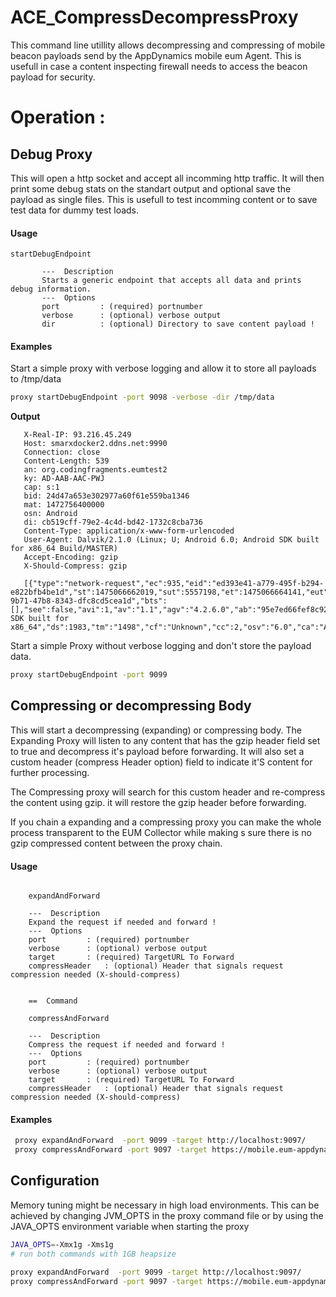 # ACE_CompressDecompressProxy

This command line utillity allows decompressing and compressing of mobile beacon payloads send by the AppDynamics mobile eum Agent. 
This is usefull in case a content inspecting firewall needs to access the beacon payload for security.

# Operation :

## Debug Proxy
This will open a http socket and accept all incomming http traffic. It will then print some debug stats on the standart output and optional save 
the payload as single files. This is usefull to test incomming content or to save test data for dummy test loads.

#### Usage
```
startDebugEndpoint

       ---  Description
       Starts a generic endpoint that accepts all data and prints debug information.
       ---  Options
       port         : (required) portnumber
       verbose      : (optional) verbose output
       dir          : (optional) Directory to save content payload !
```


#### Examples

Start a simple proxy with verbose logging and allow it to store all payloads to /tmp/data
```bash
proxy startDebugEndpoint -port 9098 -verbose -dir /tmp/data
```

**Output**
```POST /eumcollector/mobileMetrics?version=2 HTTP/1.0
   X-Real-IP: 93.216.45.249
   Host: smarxdocker2.ddns.net:9990
   Connection: close
   Content-Length: 539
   an: org.codingfragments.eumtest2
   ky: AD-AAB-AAC-PWJ
   cap: s:1
   bid: 24d47a653e302977a60f61e559ba1346
   mat: 1472756400000
   osn: Android
   di: cb519cff-79e2-4c4d-bd42-1732c8cba736
   Content-Type: application/x-www-form-urlencoded
   User-Agent: Dalvik/2.1.0 (Linux; U; Android 6.0; Android SDK built for x86_64 Build/MASTER)
   Accept-Encoding: gzip
   X-Should-Compress: gzip

   [{"type":"network-request","ec":935,"eid":"ed393e41-a779-495f-b294-e822bfb4be1d","st":1475066662019,"sut":5557198,"et":1475066664141,"eut":5559320,"bkgd":false,"url":"http://httpbin.org/delay/2","pcl":376,"hrc":200,"crg":"47f6e7b4-9b71-47b8-8343-dfc8cd5cea1d","bts":[],"see":false,"avi":1,"av":"1.1","agv":"4.2.6.0","ab":"95e7ed66fef8c92bb89a540629a74c15be05c484","dm":"unknown","dmo":"Android SDK built for x86_64","ds":1983,"tm":"1498","cf":"Unknown","cc":2,"osv":"6.0","ca":"Android","ct":"3g","bid":"24d47a653e302977a60f61e559ba1346"}]
```

Start a simple Proxy without verbose logging and don't store the payload data.

```bash
proxy startDebugEndpoint -port 9099
```


## Compressing or decompressing Body

This will start a decompressing (expanding) or compressing body. The Expanding Proxy will listen to any content that has the gzip
header field set to true and decompress it's payload before forwarding. It will also set a custom header (compress Header option) field to indicate
it'S content for further processing.

The Compressing proxy will search for this custom header and re-compress the content using gzip. it will restore the gzip header before forwarding.

If you chain a expanding and a compressing proxy you can make the whole process transparent to the EUM Collector while making s
sure there is no gzip compressed content between the proxy chain.




#### Usage

``` ==  Command

    expandAndForward

    ---  Description
    Expand the request if needed and forward !
    ---  Options
    port         : (required) portnumber
    verbose      : (optional) verbose output
    target       : (required) TargetURL To Forward
    compressHeader   : (optional) Header that signals request compression needed (X-should-compress)


    ==  Command

    compressAndForward

    ---  Description
    Compress the request if needed and forward !
    ---  Options
    port         : (required) portnumber
    verbose      : (optional) verbose output
    target       : (required) TargetURL To Forward
    compressHeader   : (optional) Header that signals request compression needed (X-should-compress)
```



#### Examples

```bash
 proxy expandAndForward  -port 9099 -target http://localhost:9097/
 proxy compressAndForward -port 9097 -target https://mobile.eum-appdynamics.com/
```


## Configuration

Memory tuning might be necessary in high load environments. This can be achieved by changing JVM_OPTS in the proxy command file or by using the JAVA_OPTS environment variable when starting the proxy

```bash
JAVA_OPTS=-Xmx1g -Xms1g
# run both commands with 1GB heapsize

proxy expandAndForward  -port 9099 -target http://localhost:9097/
proxy compressAndForward -port 9097 -target https://mobile.eum-appdynamics.com/

```

